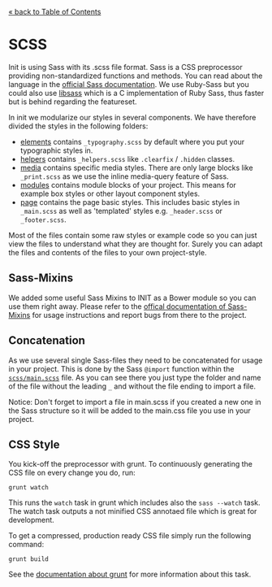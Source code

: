 [&laquo; back to Table of Contents](TOC.md)

# SCSS

Init is using Sass with its .scss file format. Sass is a CSS preprocessor providing non-standardized functions and methods. You can read about the language in the [official Sass documentation](http://sass-lang.com/).
We use Ruby-Sass but you could also use [libsass](https://github.com/hcatlin/libsass) which is a C implementation of Ruby Sass, thus faster but is behind regarding the featureset.

In init we modularize our styles in several components. We have therefore divided the styles in the following folders:

- [elements](../scss/elements) contains `_typography.scss` by default where you put your typographic styles in.
- [helpers](../scss/helpers) contains `_helpers.scss` like `.clearfix` / `.hidden` classes.
- [media](../scss/media) contains specific media styles. There are only large blocks like `_print.scss` as we use the inline media-query feature of Sass.
- [modules](../scss/modules) contains module blocks of your project. This means for example box styles or other layout component styles.
- [page](../scss/page) contains the page basic styles. This includes basic styles in `_main.scss` as well as 'templated' styles e.g. `_header.scss` or `_footer.scss`.

Most of the files contain some raw styles or example code so you can just view the files to understand what they are thought for. Surely you can adapt the files and contents of the files to your own project-style.

## Sass-Mixins

We added some useful Sass Mixins to INIT as a Bower module so you can use them right away. Please refer to the [offical documentation of Sass-Mixins](https://github.com/drublic/Sass-Mixins/blob/master/README.md) for usage instructions and report bugs from there to the project.

## Concatenation

As we use several single Sass-files they need to be concatenated for usage in your project. This is done by the Sass `@import` function within the [`scss/main.scss`](../scss/main.scss) file. As you can see there you just type the folder and name of the file without the leading `_` and without the file ending to import a file.

Notice: Don't forget to import a file in main.scss if you created a new one in the Sass structure so it will be added to the main.css file you use in your project.

## CSS Style

You kick-off the preprocessor with grunt. To continuously generating the CSS file on every change you do, run:

	grunt watch

This runs the `watch` task in grunt which includes also the `sass --watch` task. The watch task outputs a not minified CSS annotaed file which is great for development.

To get a compressed, production ready CSS file simply run the following command:

	grunt build

See the [documentation about grunt](grunt.md) for more information about this task.
